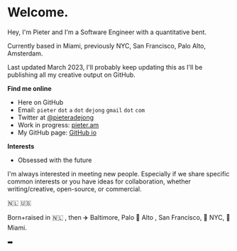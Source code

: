 # Welcome. 

Hey, I'm Pieter and I'm a Software Engineer with a quantitative bent.

Currently based in Miami, previously NYC, San Francisco, Palo Alto, Amsterdam.

Last updated March 2023, I'll probably keep updating this as I'll be publishing all my creative output on GitHub.

**Find me online**

* Here on GitHub
* Email: `pieter` `dot` `a` `dot` `dejong` `gmail` `dot` `com`
* Twitter at [@pieteradejong](https://twitter.com/pieteradejong)
* Work in progress: [pieter.am](https://pieter.am/)
* My GitHub page: [GitHub io](https://pieteradejong.github.io/)

**Interests**

* Obsessed with the future


I'm always interested in meeting new people. Especially if we share specific common interests or you have ideas for collaboration, whether writing/creative, open-source, or commercial.

:netherlands: :us: 

Born+raised in :netherlands: , then :airplane: Baltimore, Palo :evergreen_tree: Alto , San Francisco, :statue_of_liberty: NYC, :palm_tree: Miami.

:arrow_right: